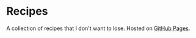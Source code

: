 # Recipes

A collection of recipes that I don't want to lose. Hosted on [GitHub
Pages](https://ainterr.dev/recipes).
